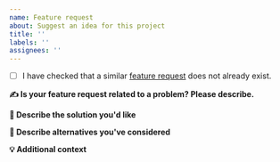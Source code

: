```yaml
---
name: Feature request
about: Suggest an idea for this project
title: ''
labels: ''
assignees: ''
---
```


- [ ] I have checked that a similar [feature request](https://github.com/astronomer/astronomer-terraform-provider/issues?q=is%3Aopen+is%3Aissue+label%3A%22feature+request%22) does not already exist.

**✍️ Is your feature request related to a problem? Please describe.**

<!--
A clear and concise description of what the problem is. Ex. I'm always frustrated when [...]
-->

**🧩 Describe the solution you'd like**

<!--
A clear and concise description of what you want to happen.
-->

**🤔 Describe alternatives you've considered**

<!--
A clear and concise description of any alternative solutions or features you've considered.
-->

**💡 Additional context**

<!--
Add any other context or screenshots about the feature request here.
-->
